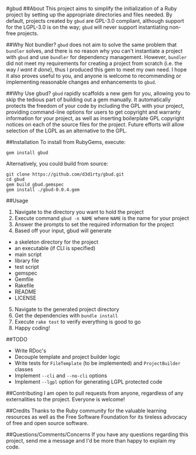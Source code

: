 #gbud
##About
This project aims to simplify the initialization of a Ruby project by setting up the appropriate directories and files needed. By default, projects created by `gbud` are GPL-3.0 compliant, although support for the LGPL-3.0 is on the way; `gbud` will never support instantiating non-free projects.

##Why Not bundler?
`gbud` does not aim to solve the same problem that `bundler` solves, and there is no reason why you can't instantiate a project with `gbud` and use `bundler` for dependency management. However, `bundler` did not meet my requirements for creating a project from scratch (i.e. the way *I want it done*), thus I produced this gem to meet my own need. I hope it also proves useful to you, and anyone is welcome to recommending or implementing reasonable changes and enhancements to `gbud`.

##Why Use gbud?
`gbud` rapidly scaffolds a new gem for you, allowing you to skip the tedious part of building out a gem manually. It automatically protects the freedom of your code by including the GPL with your project, providing command-line options for users to get copyright and warranty information for your project, as well as inserting boilerplate GPL copyright notices on each of the source files for the project. Future efforts will allow selection of the LGPL as an alternative to the GPL.

##Installation
To install from RubyGems, execute:

`gem install gbud`

Alternatively, you could build from source:

```
git clone https://github.com/d3d1rty/gbud.git
cd gbud
gem build gbud.gemspec
gem install ./gbud-0.0.4.gem
```

##Usage
1. Navigate to the directory you want to hold the project
2. Execute command `gbud -n NAME` where `NAME` is the name for your project
3. Answer the prompts to set the required information for the project
4. Based off your input, gbud will generate
  * a skeleton directory for the project
  * an executable (if CLI is specified)
  * main script
  * library file
  * test script
  * gemspec
  * Gemfile
  * Rakefile
  * README
  * LICENSE
5. Navigate to the generated project directory
6. Get the dependencies with `bundle install`
7. Execute `rake test` to verify everything is good to go
8. Happy coding!

##TODO
* Write RDoc's
* Decouple template and project builder logic
* Write tests for `FileTemplate` (to be implemented) and `ProjectBuilder` classes
* Implement `--cli` and `--no-cli` options
* Implement `--lgpl` option for generating LGPL protected code

##Contributing
I am open to pull requests from anyone, regardless of any externalities to the project. Everyone is welcome!

##Credits
Thanks to the Ruby community for the valuable learning resources as well as the Free Software Foundation for its tireless advocacy of free and open source software.

##Questions/Comments/Concerns
If you have any questions regarding this project, send me a message and I'd be more than happy to explain my code.
